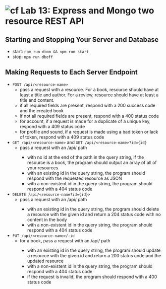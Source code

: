 ![cf](https://i.imgur.com/7v5ASc8.png) Lab 13: Express and Mongo two resource REST API
======

## Starting and Stopping Your Server and Database
* start: `npm run dbon && npm run start`
* stop: `npm run dboff`

## Making Requests to Each Server Endpoint
* `POST /api/<resource-name>`
  * pass a request with a resource. For a book, resource should have at least a title and author. For a review, resource should have at least a title and content.
  * if all required fields are present, respond with a 200 success code and the created book
  * if not all required fields are present, respond with a 400 status code
  * for account, if a request is made for a duplicate of a unique key, respond with a 409 status code
  * for profile and sound, if a request is made using a bad token or lack of token, respond with a 409 status code
* `GET /api/<resource-name>` and `GET /api/<resource-name>?id={id}`
  * pass a request with an /api/<resource-name> path
    * with no id at the end of the path in the query string, if the resource is a book, the program should output an array of all of your resources
    * with an existing id in the query string, the program should respond with the requested resource as JSON
    * with a non-existent id in the query string, the program should respond with a 404 status code
* `DELETE /api/<resource-name?id={id}>`
  * pass a request with an /api/<resource-name> path
    * with an existing id in the query string, the program should delete a resource with the given id and return a 204 status code with no content in the body
    *  with a non-existent id in the query string, the program should respond with a 404 status code
* `PUT /api/<resource-name>/:id`    
  * for a book, pass a request with an /api/<resource-name> path
    * with an existing id in the query string, the program should update a resource with the given id and return a 200 status code and the updated resource
    * with a non-existent id in the query string, the program should respond with a 404 status code
    * if the request is invalid, the program should respond with a 400 status code
